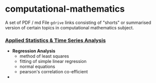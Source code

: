 # computational-mathematics
A set of PDF / md File `gdrive` links consisting of "shorts" or summarised version of certain topics in computational mathematics subject.

### [Applied Statistics & Time Series Analysis](https://drive.google.com/drive/folders/1lSIaN5kqQh-nEnn5JwT7kf8QWuxcVkjZ?usp=sharing)
- **Regression Analysis**
  - method of least squares
  - fitting of simple linear regression
  - normal equations
  - pearson's correlation co-efficient
- 
